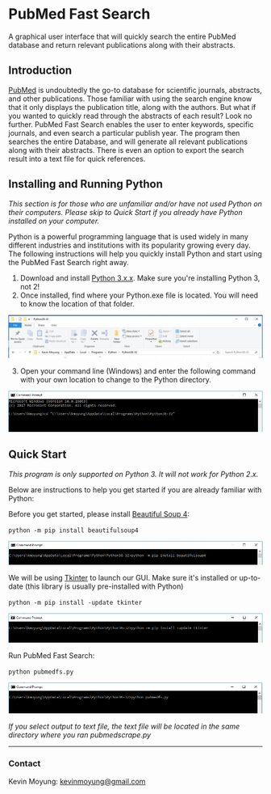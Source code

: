 # PubMed Fast Search
A graphical user interface that will quickly search the entire PubMed database and return relevant publications along with their abstracts.

## Introduction
[PubMed](https://www.ncbi.nlm.nih.gov/pubmed/) is undoubtedly the go-to database for scientific journals, abstracts, and other publications. Those familiar with using the search engine know that it only displays the publication title, along with the authors. But what if you wanted to quickly read through the abstracts of each result? Look no further. PubMed Fast Search enables the user to enter keywords, specific journals, and even search a particular publish year. The program then searches the entire Database, and will generate all relevant publications along with their abstracts. There is even an option to export the search result into a text file for quick references.

## Installing and Running Python
*This section is for those who are unfamiliar and/or have not used Python on their computers. Please skip to *Quick Start* if you already have Python installed on your computer.*

Python is a powerful programming language that is used widely in many different industries and institutions with its popularity growing every day. The following instructions will help you quickly install Python and start using the PubMed Fast Search right away. 

1. Download and install [Python 3.x.x](https://www.python.org/downloads/). Make sure you're installing Python 3, not 2!
2. Once installed, find where your Python.exe file is located. You will need to know the location of that folder.

![](https://github.com/kmoyung/PubMed-FastSearch/blob/master/images/Finding_Python_Address.PNG)

3. Open your command line (Windows) and enter the following command with your own location to change to the Python directory.

![](https://github.com/kmoyung/PubMed-FastSearch/blob/master/images/Change_Directory.PNG) 
## Quick Start
*This program is only supported on Python 3. It will not work for Python 2.x.*

Below are instructions to help you get started if you are already familiar with Python:

Before you get started, please install [Beautiful Soup 4](https://www.crummy.com/software/BeautifulSoup/bs4/doc/):

`python -m pip install beautifulsoup4`

![](https://github.com/kmoyung/PubMed-FastSearch/blob/master/images/Install_BeautifulSoup4.PNG)

We will be using [Tkinter](https://wiki.python.org/moin/TkInter) to launch our GUI. Make sure it's installed or up-to-date (this library is usually pre-installed with Python)

`python -m pip install -update tkinter`

![](https://github.com/kmoyung/PubMed-FastSearch/blob/master/images/Update_Tkinter.PNG)

Run PubMed Fast Search:

`python pubmedfs.py`

![](https://github.com/kmoyung/PubMed-FastSearch/blob/master/images/Run.PNG)

*If you select output to text file, the text file will be located in the same directory where you ran pubmedscrape.py*

* * *

### Contact
Kevin Moyung: kevinmoyung@gmail.com
